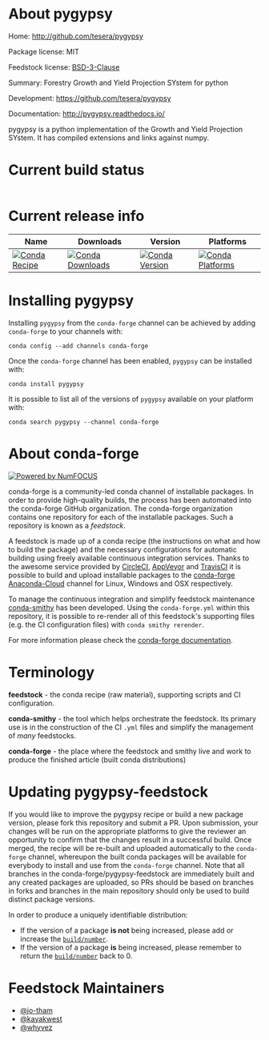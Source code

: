 About pygypsy
=============

Home: http://github.com/tesera/pygypsy

Package license: MIT

Feedstock license: [BSD-3-Clause](https://github.com/conda-forge/pygypsy-feedstock/blob/master/LICENSE.txt)

Summary: Forestry Growth and Yield Projection SYstem for python

Development: https://github.com/tesera/pygypsy

Documentation: http://pygypsy.readthedocs.io/

pygypsy is a python implementation of the Growth and Yield Projection
SYstem. It has compiled extensions and links against numpy.


Current build status
====================


<table>
</table>

Current release info
====================

| Name | Downloads | Version | Platforms |
| --- | --- | --- | --- |
| [![Conda Recipe](https://img.shields.io/badge/recipe-pygypsy-green.svg)](https://anaconda.org/conda-forge/pygypsy) | [![Conda Downloads](https://img.shields.io/conda/dn/conda-forge/pygypsy.svg)](https://anaconda.org/conda-forge/pygypsy) | [![Conda Version](https://img.shields.io/conda/vn/conda-forge/pygypsy.svg)](https://anaconda.org/conda-forge/pygypsy) | [![Conda Platforms](https://img.shields.io/conda/pn/conda-forge/pygypsy.svg)](https://anaconda.org/conda-forge/pygypsy) |

Installing pygypsy
==================

Installing `pygypsy` from the `conda-forge` channel can be achieved by adding `conda-forge` to your channels with:

```
conda config --add channels conda-forge
```

Once the `conda-forge` channel has been enabled, `pygypsy` can be installed with:

```
conda install pygypsy
```

It is possible to list all of the versions of `pygypsy` available on your platform with:

```
conda search pygypsy --channel conda-forge
```


About conda-forge
=================

[![Powered by NumFOCUS](https://img.shields.io/badge/powered%20by-NumFOCUS-orange.svg?style=flat&colorA=E1523D&colorB=007D8A)](http://numfocus.org)

conda-forge is a community-led conda channel of installable packages.
In order to provide high-quality builds, the process has been automated into the
conda-forge GitHub organization. The conda-forge organization contains one repository
for each of the installable packages. Such a repository is known as a *feedstock*.

A feedstock is made up of a conda recipe (the instructions on what and how to build
the package) and the necessary configurations for automatic building using freely
available continuous integration services. Thanks to the awesome service provided by
[CircleCI](https://circleci.com/), [AppVeyor](https://www.appveyor.com/)
and [TravisCI](https://travis-ci.com/) it is possible to build and upload installable
packages to the [conda-forge](https://anaconda.org/conda-forge)
[Anaconda-Cloud](https://anaconda.org/) channel for Linux, Windows and OSX respectively.

To manage the continuous integration and simplify feedstock maintenance
[conda-smithy](https://github.com/conda-forge/conda-smithy) has been developed.
Using the ``conda-forge.yml`` within this repository, it is possible to re-render all of
this feedstock's supporting files (e.g. the CI configuration files) with ``conda smithy rerender``.

For more information please check the [conda-forge documentation](https://conda-forge.org/docs/).

Terminology
===========

**feedstock** - the conda recipe (raw material), supporting scripts and CI configuration.

**conda-smithy** - the tool which helps orchestrate the feedstock.
                   Its primary use is in the construction of the CI ``.yml`` files
                   and simplify the management of *many* feedstocks.

**conda-forge** - the place where the feedstock and smithy live and work to
                  produce the finished article (built conda distributions)


Updating pygypsy-feedstock
==========================

If you would like to improve the pygypsy recipe or build a new
package version, please fork this repository and submit a PR. Upon submission,
your changes will be run on the appropriate platforms to give the reviewer an
opportunity to confirm that the changes result in a successful build. Once
merged, the recipe will be re-built and uploaded automatically to the
`conda-forge` channel, whereupon the built conda packages will be available for
everybody to install and use from the `conda-forge` channel.
Note that all branches in the conda-forge/pygypsy-feedstock are
immediately built and any created packages are uploaded, so PRs should be based
on branches in forks and branches in the main repository should only be used to
build distinct package versions.

In order to produce a uniquely identifiable distribution:
 * If the version of a package **is not** being increased, please add or increase
   the [``build/number``](https://conda.io/docs/user-guide/tasks/build-packages/define-metadata.html#build-number-and-string).
 * If the version of a package **is** being increased, please remember to return
   the [``build/number``](https://conda.io/docs/user-guide/tasks/build-packages/define-metadata.html#build-number-and-string)
   back to 0.

Feedstock Maintainers
=====================

* [@jo-tham](https://github.com/jo-tham/)
* [@kayakwest](https://github.com/kayakwest/)
* [@whyvez](https://github.com/whyvez/)

